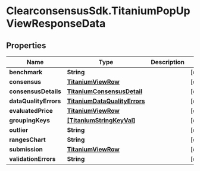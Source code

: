 # ClearconsensusSdk.TitaniumPopUpViewResponseData

## Properties

Name | Type | Description | Notes
------------ | ------------- | ------------- | -------------
**benchmark** | **String** |  | [optional] 
**consensus** | [**TitaniumViewRow**](TitaniumViewRow.md) |  | [optional] 
**consensusDetails** | [**TitaniumConsensusDetail**](TitaniumConsensusDetail.md) |  | [optional] 
**dataQualityErrors** | [**TitaniumDataQualityErrors**](TitaniumDataQualityErrors.md) |  | [optional] 
**evaluatedPrice** | [**TitaniumViewRow**](TitaniumViewRow.md) |  | [optional] 
**groupingKeys** | [**[TitaniumStringKeyVal]**](TitaniumStringKeyVal.md) |  | [optional] 
**outlier** | **String** |  | [optional] 
**rangesChart** | **String** |  | [optional] 
**submission** | [**TitaniumViewRow**](TitaniumViewRow.md) |  | [optional] 
**validationErrors** | **String** |  | [optional] 


